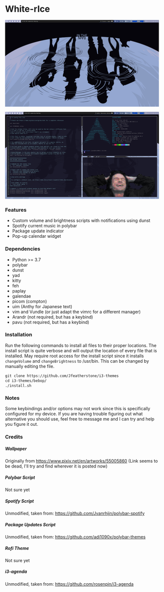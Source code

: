 # White-rIce

![bebop_empty](https://raw.githubusercontent.com/Jfeatherstone/i3-themes/master/bebop/bebop_empty.png)

![bebop_busy](https://raw.githubusercontent.com/Jfeatherstone/i3-themes/master/bebop/bebop_busy.png)


### Features
- Custom volume and brightness scripts with notifications using dunst
- Spotify current music in polybar
- Package update indicator
- Pop-up calendar widget

### Dependencies
- Python >= 3.7
- polybar
- dunst
- yad
- kitty
- feh
- paplay
- galendae
- picom (compton)
- uim (Anthy for Japanese text)
- vim and Vundle (or just adapt the vimrc for a different manager)
- Arandr (not required, but has a keybind)
- pavu (not required, but has a keybind)


### Installation

Run the following commands to install all files to their proper locations. The install script is quite verbose and will output the location of every file that is installed. May require root access for the install script since it installs `changeVolume` and `changeBrightness` to /usr/bin. This can be changed by manually editing the file.

```
git clone https://github.com/Jfeatherstone/i3-themes
cd i3-themes/bebop/
./install.sh
```


### Notes

Some keybindings and/or options may not work since this is specifically configured for my device. If you are having trouble figuring out what alternative you should use, feel free to message me and I can try and help you figure it out.


### Credits

##### Wallpaper
Originally from https://www.pixiv.net/en/artworks/55005860 (Link seems to be dead, I'll try and find wherever it is posted now)


##### Polybar Script
Not sure yet


##### Spotify Script
Unmodified, taken from: https://github.com/Jvanrhijn/polybar-spotify


##### Package Updates Script
Unmodified, taken from: https://github.com/adi1090x/polybar-themes


##### Rofi Theme
Not sure yet


##### i3-agenda
Unmodified, taken from: https://github.com/rosenpin/i3-agenda
